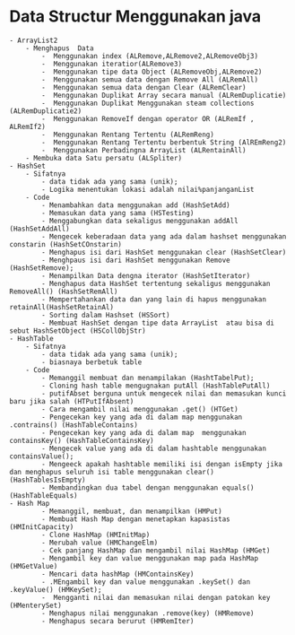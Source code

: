# Data Structur Menggunakan java
    - ArrayList2
        - Menghapus  Data
            -  Menggunakan index (ALRemove,ALRemove2,ALRemoveObj3)
            -  Menggunakan iteratior(ALRemove3)
            -  Menggunakan tipe data Object (ALRemoveObj,ALRemove2)
            -  Menggunakan semua data dengan Remove All (ALRemAll)
            -  Menggunakan semua data dengan Clear (ALRemClear)
            -  Menggunakan Duplikat Array secara manual (ALRemDuplicatie)
            -  Menggunakan Duplikat Menggunakan steam collections (ALRemDuplicatie2)
            -  Menggunakan RemoveIf dengan operator OR (ALRemIf , ALRemIf2)
            -  Menggunakan Rentang Tertentu (ALRemReng)
            -  Menggunakan Rentang Tertentu berbentuk String (AlREmReng2)
            -  Menggunakan Perbadingna ArrayList (ALRentainAll)
        - Membuka data Satu persatu (ALSpliter)
    - HashSet
        - Sifatnya
            - data tidak ada yang sama (unik);
            - Logika menentukan lokasi adalah nilai%panjanganList
        - Code
            - Menambahkan data menggunakan add (HashSetAdd)
            - Memasukan data yang sama (HSTesting)
            - Menggabungkan data sekaligus menggunakan addAll (HashSetAddAll)
            - Mengecek keberadaan data yang ada dalam hashset menggunakan constarin (HashSetCOnstarin)
            - Menghapus isi dari HashSet menggunakan clear (HashSetClear)
            - Menghpaus isi dari HashSet menggunakan Remove (HashSetRemove);
            - Menampilkan Data dengna iterator (HashSetIterator)
            - Menghapus data HashSet tertentung sekaligus menggunakan RemoveAll() (HashSetRemAll)
            - Mempertahankan data dan yang lain di hapus menggunakan retainAll(HashSetRetainAl)
            - Sorting dalam Hashset (HSSort)
            - Membuat HashSet dengan tipe data ArrayList  atau bisa di sebut HashSetObject (HSCollObjStr)
    - HashTable
        - Sifatnya
            - data tidak ada yang sama (unik);
            - biasnaya berbetuk table
        - Code
            - Memanggil membuat dan menampilakan (HashtTabelPut);
            - Cloning hash table mengugnakan putAll (HashTablePutAll)
            - putifAbset berguna untuk mengecek nilai dan memasukan kunci baru jika salah (HTPutIfAbsent)
            - Cara mengambil nilai menggunakan .get() (HTGet)
            - Pengecekan key yang ada di dalam map menggunakan .contrains() (HashTableContains)
            - Pengecekan key yang ada di dalam map  menggunakan containsKey() (HashTableContainsKey)
            - Mengecek value yang ada di dalam hashtable menggunakan containsValue();
            - Mengeeck apakah hashtable memiliki isi dengan isEmpty jika dan menghapus seluruh isi table menggunakan clear() (HashTablesIsEmpty)
            - Membandingkan dua tabel dengan menggunakan equals() (HashTableEquals)
    - Hash Map
            - Memanggil, membuat, dan menampilkan (HMPut)
            - Membuat Hash Map dengan menetapkan kapasistas (HMInitCapacity)
            - Clone HashMap (HMInitMap)
            - Merubah value (HMChangeElm)
            - Cek panjang HashMap dan mengambil nilai HashMap (HMGet)
            - Mengambil key dan value menggunakan map pada HashMap (HMGetValue)
            - Mencari data hashMap (HMContainsKey)
            - .MEngambil key dan value menggunakan .keySet() dan .keyValue() (HMKeySet);
            -  Mengganti nilai dan memasukan nilai dengan patokan key (HMenterySet)
            - Menghapus nilai menggunakan .remove(key) (HMRemove)
            - Menghapus secara berurut (HMRemIter) 




